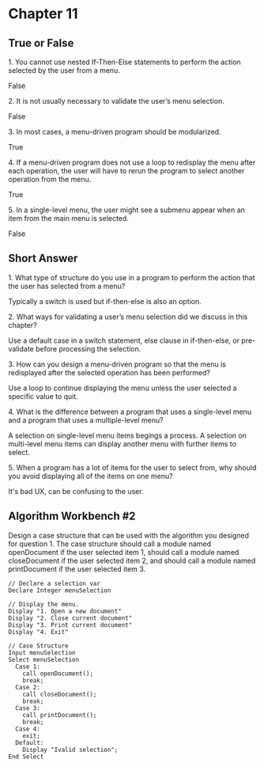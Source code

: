 # Chapter 11

## True or False

1\. You cannot use nested If-Then-Else statements to perform the action selected by the user from a menu.

False

2\. It is not usually necessary to validate the user’s menu selection.

False

3\. In most cases, a menu-driven program should be modularized.

True

4\. If a menu-driven program does not use a loop to redisplay the menu after each operation, the user will have to rerun the program to select another operation from the menu.

True

5\. In a single-level menu, the user might see a submenu appear when an item from the main menu is selected.


False

## Short Answer

1\. What type of structure do you use in a program to perform the action that the user has selected from a menu?

Typically a switch is used but if-then-else is also an option.

2\. What ways for validating a user’s menu selection did we discuss in this chapter?

Use a default case in a switch statement, else clause in if-then-else, or pre-validate before processing the selection.

3\. How can you design a menu-driven program so that the menu is redisplayed after the selected operation has been performed?

Use a loop to continue displaying the menu unless the user selected a specific value to quit.

4\. What is the difference between a program that uses a single-level menu and a program that uses a multiple-level menu?

A selection on single-level menu items begings a process.  A selection on multi-level menu items can display another menu with further items to select.

5\. When a program has a lot of items for the user to select from, why should you avoid displaying all of the items on one menu?

It's bad UX, can be confusing to the user.

## Algorithm Workbench #2

Design a case structure that can be used with the algorithm you designed for question 1. The case structure should call a module named openDocument if the user selected item 1, should call a module named closeDocument if the user selected item 2, and should call a module named printDocument if the user selected item 3.

```
// Declare a selection var
Declare Integer menuSelection

// Display the menu.
Display "1. Open a new document"
Display "2. Close current document"
Display "3. Print current document"
Display "4. Exit"

// Case Structure
Input menuSelection
Select menuSelection
  Case 1:
    call openDocument();
    break;
  Case 2:
    call closeDocument();
    break;
  Case 3:
    call printDocument();
    break;
  Case 4:
    exit;
  Default:
    Display "Ivalid selection";
End Select
    
```

